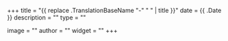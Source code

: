 +++
title = "{{ replace .TranslationBaseName "-" " " | title }}"
date = {{ .Date }}
description = ""
type = ""

image = ""
author = ""
widget = ""
+++
